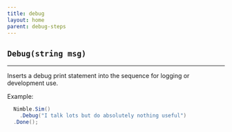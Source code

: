 ```yaml
---
title: debug
layout: home
parent: debug-steps
---
```


## `Debug(string msg)`

---

Inserts a debug print statement into the sequence for logging or development use.

Example:

```csharp
  Nimble.Sim()
    .Debug("I talk lots but do absolutely nothing useful")
  .Done();
```